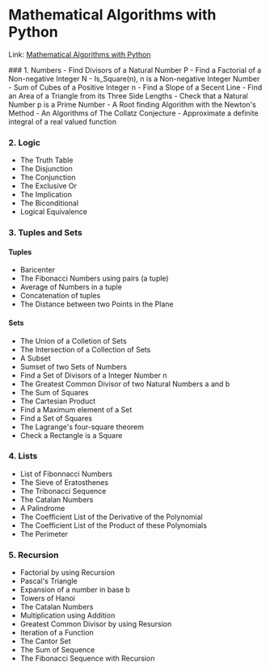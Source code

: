 # Mathematical Algorithms with Python
<p>Link: <a href="http://www.minubae.com/bridge-to-advanced-mathematics/numbers">
Mathematical Algorithms with Python
</a></p>
### 1. Numbers
- Find Divisors of a Natural Number P
- Find a Factorial of a Non-negative Integer N
- Is_Square(n), n is a Non-negative Integer Number
- Sum of Cubes of a Positive Integer n
- Find a Slope of a Secent Line
- Find an Area of a Triangle from its Three Side Lengths
- Check that a Natural Number p is a Prime Number
- A Root finding Algorithm with the Newton's Method
- An Algorithms of The Collatz Conjecture
- Approximate a definite integral of a real valued function

### 2. Logic
- The Truth Table
- The Disjunction
- The Conjunction
- The Exclusive Or
- The Implication
- The Biconditional
- Logical Equivalence

### 3. Tuples and Sets
#### Tuples
- Baricenter
- The Fibonacci Numbers using pairs (a tuple)
- Average of Numbers in a tuple
- Concatenation of tuples
- The Distance between two Points in the Plane

#### Sets
- The Union of a Colletion of Sets
- The Intersection of a Collection of Sets
- A Subset
- Sumset of two Sets of Numbers
- Find a Set of Divisors of a Integer Number n
- The Greatest Common Divisor of two Natural Numbers a and b
- The Sum of Squares
- The Cartesian Product
- Find a Maximum element of a Set
- Find a Set of Squares
- The Lagrange's four-square theorem
- Check a Rectangle is a Square

### 4. Lists
- List of Fibonnacci Numbers
- The Sieve of Eratosthenes
- The Tribonacci Sequence
- The Catalan Numbers
- A Palindrome
- The Coefficient List of the Derivative of the Polynomial
- The Coefficient List of the Product of these Polynomials
- The Perimeter

### 5. Recursion
- Factorial by using Recursion
- Pascal's Triangle
- Expansion of a number in base b
- Towers of Hanoi
- The Catalan Numbers
- Multiplication using Addition
- Greatest Common Divisor by using Resursion
- Iteration of a Function
- The Cantor Set
- The Sum of Sequence
- The Fibonacci Sequence with Recursion
